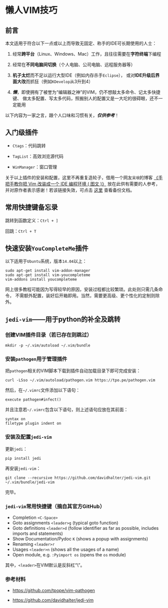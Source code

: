 <meta http-equiv="Content-Type" content="text/html; charset=utf-8">

# 懒人VIM技巧

## 前言

本文适用于符合以下一点或以上而导致无固定、称手的IDE可长期使用的人士：

1. 经常**跨平台**（Linux、Windows、Mac）工作，且往往需要在**字符终端**下编程

2. 经常在**不同电脑间切换**（个人电脑、公司电脑、远程服务器等）

3. **机子太烂**而不足以运行大型IDE（例如内存杀手`Eclipse`），
或对**IDE升级后界面大改**而抓狂（例如`KDevelop`从3升到4）

4. ***懒***，即使拥有了被誉为“编辑器之神”的VIM，仍不想敲太多命令、记太多快捷键、
做太多配置、写太多代码，照搬别人的配置又是一大坨的很碍眼，还不一定能用

以下内容为一家之言，跟个人口味和习惯有关，***仅供参考***！

## 入门级插件

* `Ctags`：代码跳转

* `TagList`：高效浏览源代码

* `WinManager`：窗口管理

关于以上插件的安装和配置，这里不再重复造轮子，借用一个网友`吴垠`的博客
[《手把手教你把 Vim 改装成一个 IDE 编程环境 ( 图文 )》](http://blog.csdn.net/wooin/article/details/1858917)
放在此供有需要的人参考，并对原作者表示感谢！若该链接失效，可点击
<a href="手把手教你把Vim改装成一个IDE编程环境(图文) - 吴垠的专栏 - 博客频道 - CSDN.NET.pdf">这里</a>
查看备份文档。

## 常用快捷键备忘录

跳转到函数定义：`Ctrl + ]`

回跳：`Ctrl + T`

## 快速安装`YouCompleteMe`插件

以下适用于`Ubuntu`系统，版本`14.04`以上：

````
sudo apt-get install vim-addon-manager 
sudo apt-get install vim-youcompleteme
vim-addons install youcompleteme
````

网上很多教程可能因为写得较早的原因，安装过程都比较繁琐。此处则只需几条命令，
不需额外配置，装好后开箱即用。当然，需要更高级、更个性化的定制则除外。

## `jedi-vim`——用于python的补全及跳转

### 创建VIM插件目录（若已存在则跳过）

````
mkdir -p ~/.vim/autoload ~/.vim/bundle
````

### 安装`pathogen`用于管理插件

把`pathogen`相关的VIM脚本下载到插件自动加载目录下即可完成安装：

````
curl -LSso ~/.vim/autoload/pathogen.vim https://tpo.pe/pathogen.vim
````

然后，在`~/.vimrc`文件添加以下语句：

````
execute pathogen#infect()
````

并且注意若`~/.vimrc`包含以下语句，则上述语句应放在其前面：

````
syntax on
filetype plugin indent on
````

### 安装及配置`jedi-vim`

更新`jedi`：

````
pip install jedi
````

再安装`jedi-vim`：

````
git clone --recursive https://github.com/davidhalter/jedi-vim.git ~/.vim/bundle/jedi-vim
````

完毕。

### `jedi-vim`常用快捷键（摘自其官方GitHub）

* Completion ``<C-Space>``
* Goto assignments ``<leader>g`` (typical goto function)
* Goto definitions ``<leader>d`` (follow identifier as far as possible, includes imports and statements)
* Show Documentation/Pydoc ``K`` (shows a popup with assignments)
* Renaming ``<leader>r``
* Usages ``<leader>n`` (shows all the usages of a name)
* Open module, e.g. ``:Pyimport os`` (opens the ``os`` module)

其中，``<leader>``在VIM默认是反斜杠“\”。

### 参考材料

* https://github.com/tpope/vim-pathogen

* https://github.com/davidhalter/jedi-vim

